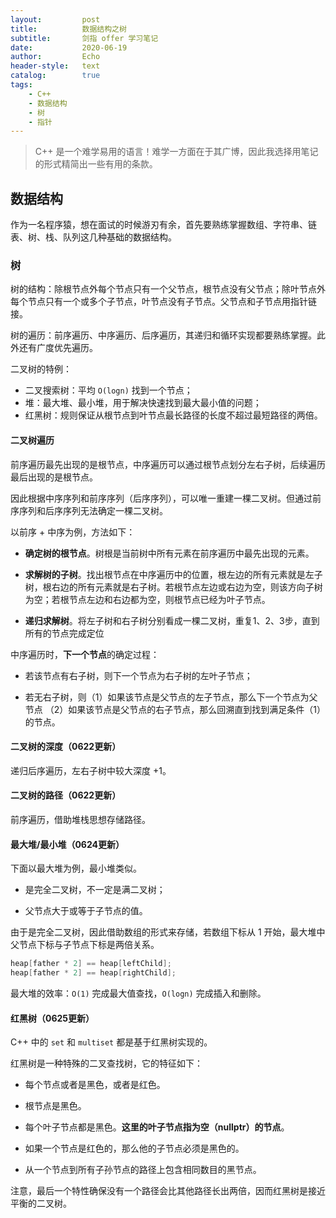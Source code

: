 ```yaml
---
layout:         post
title:          数据结构之树
subtitle:       剑指 offer 学习笔记
date:           2020-06-19
author:         Echo
header-style:   text
catalog:        true
tags: 
    - C++
    - 数据结构
    - 树
    - 指针
---
```


> C++ 是一个难学易用的语言！难学一方面在于其广博，因此我选择用笔记的形式精简出一些有用的条款。

## 数据结构

作为一名程序猿，想在面试的时候游刃有余，首先要熟练掌握数组、字符串、链表、树、栈、队列这几种基础的数据结构。

### 树

树的结构：除根节点外每个节点只有一个父节点，根节点没有父节点；除叶节点外每个节点只有一个或多个子节点，叶节点没有子节点。父节点和子节点用指针链接。

树的遍历：前序遍历、中序遍历、后序遍历，其递归和循环实现都要熟练掌握。此外还有广度优先遍历。

二叉树的特例：

* 二叉搜索树：平均 `O(logn)` 找到一个节点；
* 堆：最大堆、最小堆，用于解决快速找到最大最小值的问题；
* 红黑树：规则保证从根节点到叶节点最长路径的长度不超过最短路径的两倍。

#### 二叉树遍历

前序遍历最先出现的是根节点，中序遍历可以通过根节点划分左右子树，后续遍历最后出现的是根节点。

因此根据中序序列和前序序列（后序序列），可以唯一重建一棵二叉树。但通过前序序列和后序序列无法确定一棵二叉树。

以前序 + 中序为例，方法如下：

* **确定树的根节点**。树根是当前树中所有元素在前序遍历中最先出现的元素。

* **求解树的子树**。找出根节点在中序遍历中的位置，根左边的所有元素就是左子树，根右边的所有元素就是右子树。若根节点左边或右边为空，则该方向子树为空；若根节点左边和右边都为空，则根节点已经为叶子节点。

* **递归求解树**。将左子树和右子树分别看成一棵二叉树，重复1、2、3步，直到所有的节点完成定位

中序遍历时，**下一个节点**的确定过程：

* 若该节点有右子树，则下一个节点为右子树的左叶子节点；

* 若无右子树，则（1）如果该节点是父节点的左子节点，那么下一个节点为父节点 （2）如果该节点是父节点的右子节点，那么回溯直到找到满足条件（1）的节点。

#### 二叉树的深度（0622更新）

递归后序遍历，左右子树中较大深度 +1。

#### 二叉树的路径（0622更新）

前序遍历，借助堆栈思想存储路径。

#### 最大堆/最小堆（0624更新）

下面以最大堆为例，最小堆类似。

* 是完全二叉树，不一定是满二叉树；

* 父节点大于或等于子节点的值。

由于是完全二叉树，因此借助数组的形式来存储，若数组下标从 1 开始，最大堆中父节点下标与子节点下标是两倍关系。

```C++
heap[father * 2] == heap[leftChild]; 
heap[father * 2] == heap[rightChild];
```

最大堆的效率：`O(1)` 完成最大值查找，`O(logn)` 完成插入和删除。

#### 红黑树（0625更新）

C++ 中的 `set` 和 `multiset` 都是基于红黑树实现的。

红黑树是一种特殊的二叉查找树，它的特征如下：

* 每个节点或者是黑色，或者是红色。

* 根节点是黑色。

* 每个叶子节点都是黑色。**这里的叶子节点指为空（nullptr）的节点**。

* 如果一个节点是红色的，那么他的子节点必须是黑色的。

* 从一个节点到所有子孙节点的路径上包含相同数目的黑节点。

注意，最后一个特性确保没有一个路径会比其他路径长出两倍，因而红黑树是接近平衡的二叉树。

